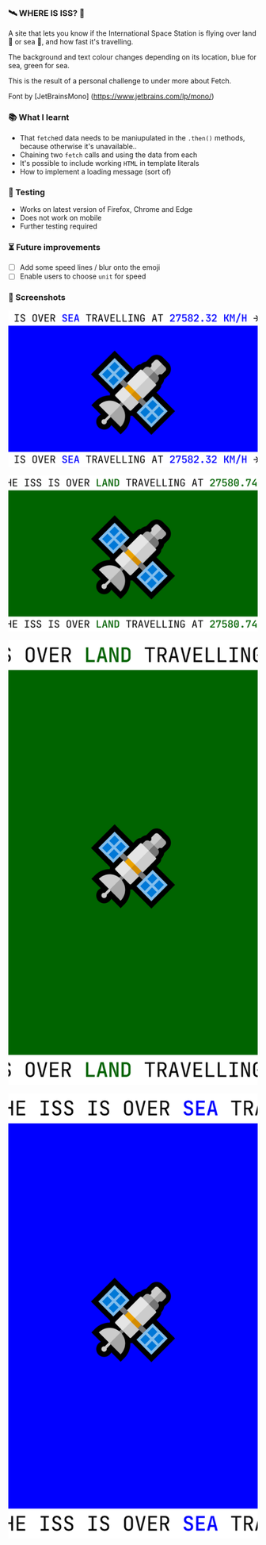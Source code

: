 ### 🛰️ WHERE IS ISS? 👀

A site that lets you know if the International Space Station is flying over land 🗻 or sea 🌊, and how fast it's travelling.

The background and text colour changes depending on its location, blue for sea, green for sea.

This is the result of a personal challenge to under more about Fetch.

Font by [JetBrainsMono] (https://www.jetbrains.com/lp/mono/)

### 📚 What I learnt
- That `fetch`ed data needs to be maniupulated in the `.then()` methods, because otherwise it's unavailable.. 
- Chaining two `fetch` calls and using the data from each
- It's possible to include working `HTML` in template literals
- How to implement a loading message (sort of)

### 🦺 Testing
- Works on latest version of Firefox, Chrome and Edge
- Does not work on mobile
- Further testing required

### ⏳ Future improvements
- [ ] Add some speed lines / blur onto the emoji
- [ ] Enable users to choose `unit` for speed

### 👀 Screenshots

![Where is ISS?](images/where-is-iss-1.png)

![Where is ISS?](images/where-is-iss-2.png)

![Where is ISS?](images/where-is-iss-3.png)

![Where is ISS?](images/where-is-iss-4.png)
